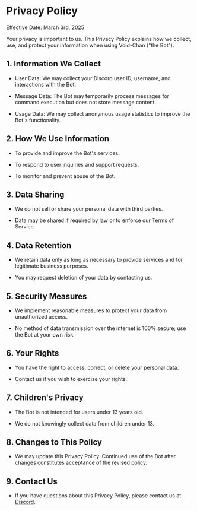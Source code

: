 # Privacy Policy

Effective Date: March 3rd, 2025

Your privacy is important to us. This Privacy Policy explains how we collect, use, and protect your information when using Void-Chan ("the Bot").

## 1. Information We Collect

- User Data: We may collect your Discord user ID, username, and interactions with the Bot.

- Message Data: The Bot may temporarily process messages for command execution but does not store message content.

- Usage Data: We may collect anonymous usage statistics to improve the Bot's functionality.

## 2. How We Use Information

- To provide and improve the Bot's services.

- To respond to user inquiries and support requests.

- To monitor and prevent abuse of the Bot.

## 3. Data Sharing

- We do not sell or share your personal data with third parties.

- Data may be shared if required by law or to enforce our Terms of Service.

## 4. Data Retention

- We retain data only as long as necessary to provide services and for legitimate business purposes.

- You may request deletion of your data by contacting us.

## 5. Security Measures

- We implement reasonable measures to protect your data from unauthorized access.

- No method of data transmission over the internet is 100% secure; use the Bot at your own risk.

## 6. Your Rights

- You have the right to access, correct, or delete your personal data.

- Contact us if you wish to exercise your rights.

## 7. Children's Privacy

- The Bot is not intended for users under 13 years old.

- We do not knowingly collect data from children under 13.

## 8. Changes to This Policy

- We may update this Privacy Policy. Continued use of the Bot after changes constitutes acceptance of the revised policy.

## 9. Contact Us

- If you have questions about this Privacy Policy, please contact us at [Discord](https://discord.com/users/@raqkun).